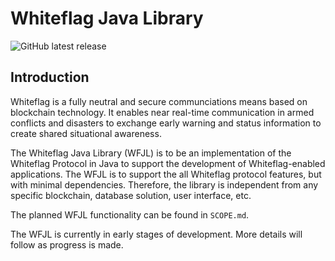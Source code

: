 # Whiteflag Java Library

![GitHub latest release](https://img.shields.io/github/v/release/whiteflagprotocol/whiteflag-javalib?label=latest&logo=github&sort=semver)

## Introduction

Whiteflag is a fully neutral and secure communciations means based on
blockchain technology. It enables near real-time communication in armed
conflicts and disasters to exchange early warning and status information
to create shared situational awareness.

The Whiteflag Java Library (WFJL) is to be an implementation of the Whiteflag
Protocol in Java to support the development of Whiteflag-enabled applications.
The WFJL is to support the all Whiteflag protocol features, but with minimal
dependencies. Therefore, the library is independent from any specific
blockchain, database solution, user interface, etc.

The planned WFJL functionality can be found in `SCOPE.md`.

The WFJL is currently in early stages of development. More details will follow
as progress is made.
